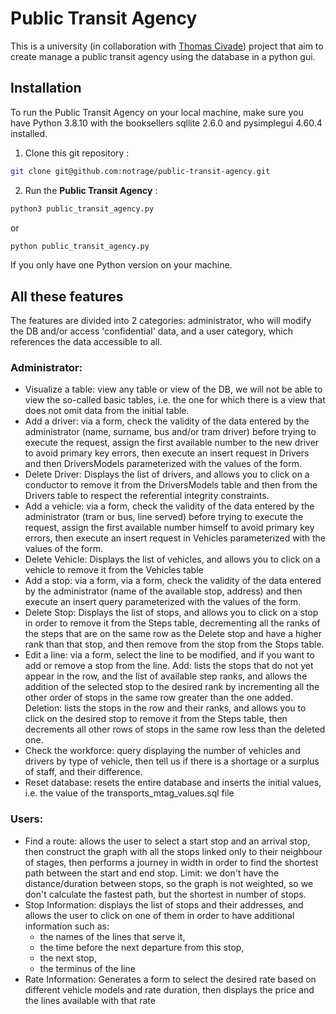 # Public Transit Agency
This is a university (in collaboration with [Thomas Civade](https://github.com/Luminosaa)) project that aim to create manage a public transit agency using the database in a python gui.
## Installation
To run the Public Transit Agency on your local machine, make sure you have Python 3.8.10 with the booksellers sqllite 2.6.0 and pysimplegui 4.60.4 installed.
1. Clone this git repository :
```bash
git clone git@github.com:notrage/public-transit-agency.git
```
2. Run the **Public Transit Agency** : 
```bash
python3 public_transit_agency.py
```
or
```bash
python public_transit_agency.py
```
If you only have one Python version on your machine.
## All these features
The features are divided into 2 categories: administrator, who will modify the DB and/or access 'confidential' data, and a user category, which references the data accessible to all.
### Administrator:
- Visualize a table: view any table or view of the DB, we will not be able to view the so-called basic tables, i.e. the one for which there is a view that does not omit data from the initial table.
- Add a driver: via a form, check the validity of the data entered by the administrator (name, surname, bus and/or tram driver) before trying to execute the request, assign the first available number to the new driver to avoid primary key errors, then execute an insert request in Drivers and then DriversModels parameterized with the values of the form.
- Delete Driver: Displays the list of drivers, and allows you to click on a conductor to remove it from the DriversModels table and then from the Drivers table to respect the referential integrity constraints.
- Add a vehicle: via a form, check the validity of the data entered by the administrator (tram or bus, line served) before trying to execute the request, assign the first available number himself to avoid primary key errors, then execute an insert request in Vehicles parameterized with the values of the form.
- Delete Vehicle: Displays the list of vehicles, and allows you to click on a vehicle to remove it from the Vehicles table
- Add a stop: via a form, via a form, check the validity of the data entered by the administrator (name of the available stop, address) and then execute an insert query parameterized with the values of the form.
- Delete Stop: Displays the list of stops, and allows you to click on a stop in order to remove it from the Steps table, decrementing all the ranks of the steps that are on the same row as the Delete stop and have a higher rank than that stop, and then remove from the stop from the Stops table.
- Edit a line: via a form, select the line to be modified, and if you want to add or remove a stop from the line. Add: lists the stops that do not yet appear in the row, and the list of available step ranks, and allows the addition of the selected stop to the desired rank by incrementing all the other order of stops in the same row greater than the one added. Deletion: lists the stops in the row and their ranks, and allows you to click on the desired stop to remove it from the Steps table, then decrements all other rows of stops in the same row less than the deleted one.
- Check the workforce: query displaying the number of vehicles and drivers by type of vehicle, then tell us if there is a shortage or a surplus of staff, and their difference.
- Reset database: resets the entire database and inserts the initial values, i.e. the value of the transports_mtag_values.sql file
### Users:
- Find a route: allows the user to select a start stop and an arrival stop, then construct the graph with all the stops linked only to their neighbour of stages, then performs a journey in width in order to find the shortest path between the start and end stop. Limit: we don't have the distance/duration between stops, so the graph is not weighted, so we don't calculate the fastest path, but the shortest in number of stops.
- Stop Information: displays the list of stops and their addresses, and allows the user to click on one of them in order to have additional information such as:
	- the names of the lines that serve it,
	- the time before the next departure from this stop,
	- the next stop,
	- the terminus of the line
- Rate Information: Generates a form to select the desired rate based on different vehicle models and rate duration, then displays the price and the lines available with that rate